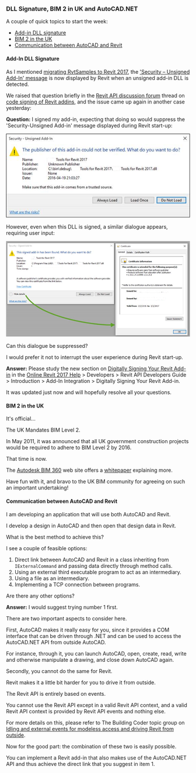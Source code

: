 <head>
<meta http-equiv="Content-Type" content="text/html; charset=utf-8">
<link rel="stylesheet" type="text/css" href="bc.css">
<script src="run_prettify.js" type="text/javascript"></script>
<!--
<script src="https://google-code-prettify.googlecode.com/svn/loader/run_prettify.js" type="text/javascript"></script>
-->
</head>

<!---

- 11755895 [Question Regarding the Security Signed Add-in Dialog that appears at Revit Startup]
  point to devguide
  http://forums.autodesk.com/t5/revit-api/code-signing-of-revit-addins/td-p/5981560

- bim 2 in uk
  It's official...
  The UK Mandates BIM Level 2
  In May 2011, it was announced that all UK government construction projects would be required to adhere to BIM Level 2 by 2016. That time is now.

- 11764878 [Communication between AutoCAD and Revit]

DLL Signature, BIM 2 in UK and AutoCAD.NET #revitAPI #3dwebcoder @AutodeskRevit #adsk #aec #bim @AutodeskForge #3dwebaccel

A couple of quick topics to start the week
&ndash; Add-in DLL signature
&ndash; BIM 2 in the UK
&ndash; Communication between AutoCAD and Revit...

-->

### DLL Signature, BIM 2 in UK and AutoCAD.NET

A couple of quick topics to start the week:

- [Add-in DLL signature](#2)
- [BIM 2 in the UK](#3)
- [Communication between AutoCAD and Revit](#4)


#### <a name="2"></a>Add-In DLL Signature

As I mentioned [migrating RvtSamples to Revit 2017](http://thebuildingcoder.typepad.com/blog/2016/04/rvtsamples-for-revit-2017.html),
the ['Security – Unsigned Add-In' message](http://thebuildingcoder.typepad.com/blog/2016/04/rvtsamples-for-revit-2017.html#5) is
now displayed by Revit when an unsigned add-in DLL is detected.

We raised that question briefly in
the [Revit API discussion forum](http://forums.autodesk.com/t5/revit-api/bd-p/160) thread
on [code signing of Revit addins](http://forums.autodesk.com/t5/revit-api/code-signing-of-revit-addins/td-p/5981560),
and the issue came up again in another case yesterday:

**Question:** I signed my add-in, expecting that doing so would suppress the 'Security-Unsigned Add-in' message displayed during Revit start-up:

<center>
<img src="img/revit_security_startup_dialog_01.png" alt="'Security-Unsigned Add-in' message" width="548">
</center>

However, even when this DLL is signed, a similar dialogue appears, requiring user input:

<center>
<img src="img/revit_security_startup_dialog_02.png" alt="'Security-Unsigned Add-in' message" width="939">
</center>

Can this dialogue be suppressed?

I would prefer it not to interrupt the user experience during Revit start-up.

**Answer:** Please study the new section
on [Digitally Signing Your Revit Add-in](http://help.autodesk.com/view/RVT/2017/ENU/?guid=GUID-6D11F443-AC95-4B5B-A896-DD745BA0A46D) in
the [Online Revit 2017 Help](http://help.autodesk.com/view/RVT/2017/ENU) &gt;
Developers &gt; Revit API Developers Guide &gt; Introduction &gt; Add-In Integration &gt; Digitally Signing Your Revit Add-in.

It was updated just now and will hopefully resolve all your questions.


#### <a name="3"></a>BIM 2 in the UK

It's official...

The UK Mandates BIM Level 2.

In May 2011, it was announced that all UK government construction projects would be required to adhere to BIM Level 2 by 2016.

That time is now.

The [Autodesk BIM 360](http://bim360.com) web site offers a [whitepaper](http://info.bim360.com/bim-level-2-whitepaper) explaining more.

Have fun with it, and bravo to the UK BIM community for agreeing on such an important undertaking!

<!---
If you just want to take a quick glance with minimal fuss, here is
the [infographic](zip/bim-level-2-infographic.pdf)
and [whitepaper on Autodesk and the UK BIM Level 2 Mandate](zip/Autodesk_and_UK_BIM_Level_2_Mandate.pdf) already downloaded for you.
-->

#### <a name="4"></a>Communication between AutoCAD and Revit

I am developing an application that will use both AutoCAD and Revit.

I develop a design in AutoCAD and then open that design data in Revit.

What is the best method to achieve this?

I see a couple of feasible options:

1. Direct link between AutoCAD and Revit in a class inheriting from `IExternalCommand` and passing data directly through method calls.
2. Using an external third executable program to act as an intermediary.
3. Using a file as an intermediary.
4. Implementing a TCP connection between programs.

Are there any other options?

**Answer:** I would suggest trying number 1 first.

There are two important aspects to consider here.

First, AutoCAD makes it really easy for you, since it provides a COM interface that can be driven through .NET and can be used to access the AutoCAD.NET API from outside AutoCAD.

For instance, through it, you can launch AutoCAD, open, create, read, write and otherwise manipulate a drawing, and close down AutoCAD again.

Secondly, you cannot do the same for Revit.

Revit makes it a little bit harder for you to drive it from outside.

The Revit API is entirely based on events.

You cannot use the Revit API except in a valid Revit API context, and a valid Revit API context is provided by Revit API events and nothing else.

For more details on this, please refer to The Building Coder topic group
on [Idling and external events for modeless access and driving Revit from outside](http://thebuildingcoder.typepad.com/blog/about-the-author.html#5.28).

Now for the good part: the combination of these two is easily possible.

You can implement a Revit add-in that also makes use of the AutoCAD.NET API and thus achieve the direct link that you suggest in item 1.
